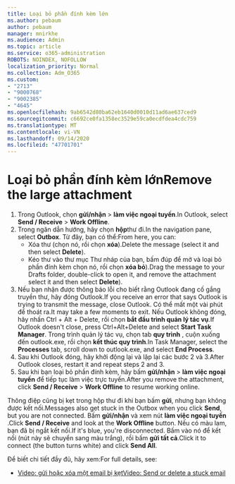 ```yaml
---
title: Loại bỏ phần đính kèm lớn
ms.author: pebaum
author: pebaum
manager: mnirkhe
ms.audience: Admin
ms.topic: article
ms.service: o365-administration
ROBOTS: NOINDEX, NOFOLLOW
localization_priority: Normal
ms.collection: Adm_O365
ms.custom:
- "2713"
- "9000768"
- "9002385"
- "4645"
ms.openlocfilehash: 9ab6542d80ba62eb1640d0010d11ad6ae637ced9
ms.sourcegitcommit: c6692ce0fa1358ec3529e59ca0ecdfdea4cdc759
ms.translationtype: MT
ms.contentlocale: vi-VN
ms.lasthandoff: 09/14/2020
ms.locfileid: "47701701"
---
```

# <a name="remove-the-large-attachment"></a><span data-ttu-id="44a54-102">Loại bỏ phần đính kèm lớn</span><span class="sxs-lookup"><span data-stu-id="44a54-102">Remove the large attachment</span></span>

1. <span data-ttu-id="44a54-103">Trong Outlook, chọn **gửi/nhận**  >  **làm việc ngoại tuyến**.</span><span class="sxs-lookup"><span data-stu-id="44a54-103">In Outlook, select **Send / Receive** > **Work Offline**.</span></span> 
2. <span data-ttu-id="44a54-104">Trong ngăn dẫn hướng, hãy chọn **hộp**thư đi.</span><span class="sxs-lookup"><span data-stu-id="44a54-104">In the navigation pane, select **Outbox**.</span></span> <span data-ttu-id="44a54-105">Từ đây, bạn có thể:</span><span class="sxs-lookup"><span data-stu-id="44a54-105">From here, you can:</span></span> 
    - <span data-ttu-id="44a54-106">Xóa thư (chọn nó, rồi chọn **xóa**).</span><span class="sxs-lookup"><span data-stu-id="44a54-106">Delete the message (select it and then select **Delete**).</span></span>
    - <span data-ttu-id="44a54-107">Kéo thư vào thư mục Thư nháp của bạn, bấm đúp để mở và loại bỏ phần đính kèm chọn nó, rồi chọn **xóa bỏ**).</span><span class="sxs-lookup"><span data-stu-id="44a54-107">Drag the message to your Drafts folder, double-click to open it, and remove the attachment select it and then select **Delete**).</span></span>
3. <span data-ttu-id="44a54-108">Nếu bạn nhận được thông báo lỗi cho biết rằng Outlook đang cố gắng truyền thư, hãy đóng Outlook.</span><span class="sxs-lookup"><span data-stu-id="44a54-108">If you receive an error that says Outlook is trying to transmit the message, close Outlook.</span></span> <span data-ttu-id="44a54-109">Có thể mất một vài phút để thoát ra.</span><span class="sxs-lookup"><span data-stu-id="44a54-109">It may take a few moments to exit.</span></span> <span data-ttu-id="44a54-110">Nếu Outlook không đóng, hãy nhấn Ctrl + Alt + Delete, rồi chọn **bắt đầu trình quản lý tác vụ**.</span><span class="sxs-lookup"><span data-stu-id="44a54-110">If Outlook doesn't close, press Ctrl+Alt+Delete and select **Start Task Manager**.</span></span> <span data-ttu-id="44a54-111">Trong trình quản lý tác vụ, chọn tab **quy trình** , cuộn xuống đến outlook.exe, rồi chọn **kết thúc quy trình**.</span><span class="sxs-lookup"><span data-stu-id="44a54-111">In Task Manager, select the **Processes** tab, scroll down to outlook.exe, and select **End Process**.</span></span>
4. <span data-ttu-id="44a54-112">Sau khi Outlook đóng, hãy khởi động lại và lặp lại các bước 2 và 3.</span><span class="sxs-lookup"><span data-stu-id="44a54-112">After Outlook closes, restart it and repeat steps 2 and 3.</span></span> 
5. <span data-ttu-id="44a54-113">Sau khi bạn loại bỏ phần đính kèm, hãy bấm **gửi/nhận**  >  **làm việc ngoại tuyến** để tiếp tục làm việc trực tuyến.</span><span class="sxs-lookup"><span data-stu-id="44a54-113">After you remove the attachment, click **Send / Receive** > **Work Offline** to resume working online.</span></span> 

<span data-ttu-id="44a54-114">Thông điệp cũng bị kẹt trong hộp thư đi khi bạn bấm **gửi**, nhưng bạn không được kết nối.</span><span class="sxs-lookup"><span data-stu-id="44a54-114">Messages also get stuck in the Outbox when you click **Send**, but you are not connected.</span></span> <span data-ttu-id="44a54-115">Bấm **gửi/nhận** và xem nút **làm việc ngoại tuyến** .</span><span class="sxs-lookup"><span data-stu-id="44a54-115">Click **Send / Receive** and look at the **Work Offline** button.</span></span> <span data-ttu-id="44a54-116">Nếu có màu lam, bạn đã bị ngắt kết nối.</span><span class="sxs-lookup"><span data-stu-id="44a54-116">If it's blue, you're disconnected.</span></span> <span data-ttu-id="44a54-117">Bấm vào nó để kết nối (nút này sẽ chuyển sang màu trắng), rồi bấm **gửi tất cả**.</span><span class="sxs-lookup"><span data-stu-id="44a54-117">Click it to connect (the button turns white) and click **Send All**.</span></span>
 
 <span data-ttu-id="44a54-118">Để biết chi tiết đầy đủ, hãy xem:</span><span class="sxs-lookup"><span data-stu-id="44a54-118">For full details, see:</span></span>
- [<span data-ttu-id="44a54-119">Video: gửi hoặc xóa một email bị kẹt</span><span class="sxs-lookup"><span data-stu-id="44a54-119">Video: Send or delete a stuck email</span></span>](https://support.office.com/article/Video-Send-or-delete-an-email-stuck-in-your-outbox-26d5d34a-4e5f-444a-a9e8-44db04a94dec) 
